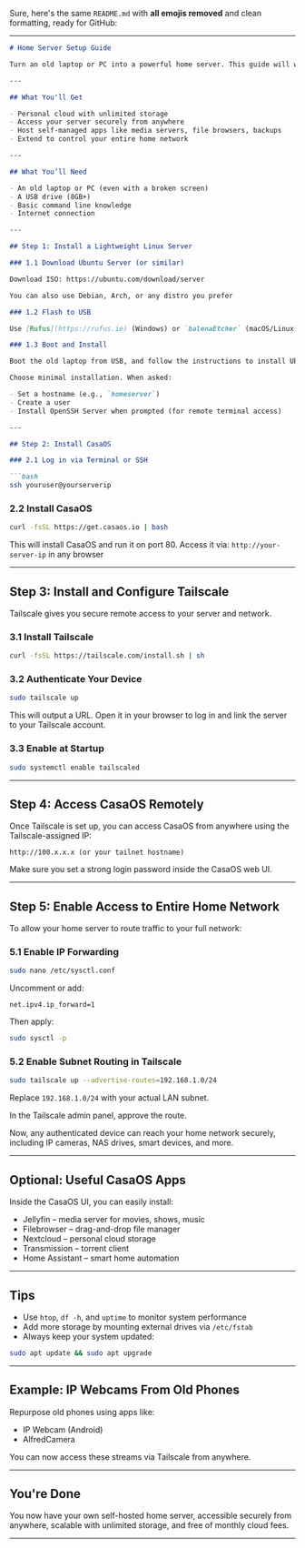 Sure, here's the same `README.md` with **all emojis removed** and clean formatting, ready for GitHub:

---

````markdown
# Home Server Setup Guide

Turn an old laptop or PC into a powerful home server. This guide will walk you through a basic setup, from installation to secure remote access.

---

## What You'll Get

- Personal cloud with unlimited storage
- Access your server securely from anywhere
- Host self-managed apps like media servers, file browsers, backups
- Extend to control your entire home network

---

## What You’ll Need

- An old laptop or PC (even with a broken screen)
- A USB drive (8GB+)
- Basic command line knowledge
- Internet connection

---

## Step 1: Install a Lightweight Linux Server

### 1.1 Download Ubuntu Server (or similar)

Download ISO: https://ubuntu.com/download/server

You can also use Debian, Arch, or any distro you prefer

### 1.2 Flash to USB

Use [Rufus](https://rufus.ie) (Windows) or `balenaEtcher` (macOS/Linux) to flash the ISO to your USB drive.

### 1.3 Boot and Install

Boot the old laptop from USB, and follow the instructions to install Ubuntu Server (no GUI).

Choose minimal installation. When asked:

- Set a hostname (e.g., `homeserver`)
- Create a user
- Install OpenSSH Server when prompted (for remote terminal access)

---

## Step 2: Install CasaOS

### 2.1 Log in via Terminal or SSH

```bash
ssh youruser@yourserverip
````

### 2.2 Install CasaOS

```bash
curl -fsSL https://get.casaos.io | bash
```

This will install CasaOS and run it on port 80. Access it via:
`http://your-server-ip` in any browser

---

## Step 3: Install and Configure Tailscale

Tailscale gives you secure remote access to your server and network.

### 3.1 Install Tailscale

```bash
curl -fsSL https://tailscale.com/install.sh | sh
```

### 3.2 Authenticate Your Device

```bash
sudo tailscale up
```

This will output a URL. Open it in your browser to log in and link the server to your Tailscale account.

### 3.3 Enable at Startup

```bash
sudo systemctl enable tailscaled
```

---

## Step 4: Access CasaOS Remotely

Once Tailscale is set up, you can access CasaOS from anywhere using the Tailscale-assigned IP:

```
http://100.x.x.x (or your tailnet hostname)
```

Make sure you set a strong login password inside the CasaOS web UI.

---

## Step 5: Enable Access to Entire Home Network

To allow your home server to route traffic to your full network:

### 5.1 Enable IP Forwarding

```bash
sudo nano /etc/sysctl.conf
```

Uncomment or add:

```
net.ipv4.ip_forward=1
```

Then apply:

```bash
sudo sysctl -p
```

### 5.2 Enable Subnet Routing in Tailscale

```bash
sudo tailscale up --advertise-routes=192.168.1.0/24
```

Replace `192.168.1.0/24` with your actual LAN subnet.

In the Tailscale admin panel, approve the route.

Now, any authenticated device can reach your home network securely, including IP cameras, NAS drives, smart devices, and more.

---

## Optional: Useful CasaOS Apps

Inside the CasaOS UI, you can easily install:

* Jellyfin – media server for movies, shows, music
* Filebrowser – drag-and-drop file manager
* Nextcloud – personal cloud storage
* Transmission – torrent client
* Home Assistant – smart home automation

---

## Tips

* Use `htop`, `df -h`, and `uptime` to monitor system performance
* Add more storage by mounting external drives via `/etc/fstab`
* Always keep your system updated:

```bash
sudo apt update && sudo apt upgrade
```

---

## Example: IP Webcams From Old Phones

Repurpose old phones using apps like:

* IP Webcam (Android)
* AlfredCamera

You can now access these streams via Tailscale from anywhere.

---

## You're Done

You now have your own self-hosted home server, accessible securely from anywhere, scalable with unlimited storage, and free of monthly cloud fees.

---
